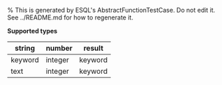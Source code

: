 % This is generated by ESQL's AbstractFunctionTestCase. Do not edit it. See ../README.md for how to regenerate it.

**Supported types**

| string | number | result |
| --- | --- | --- |
| keyword | integer | keyword |
| text | integer | keyword |

